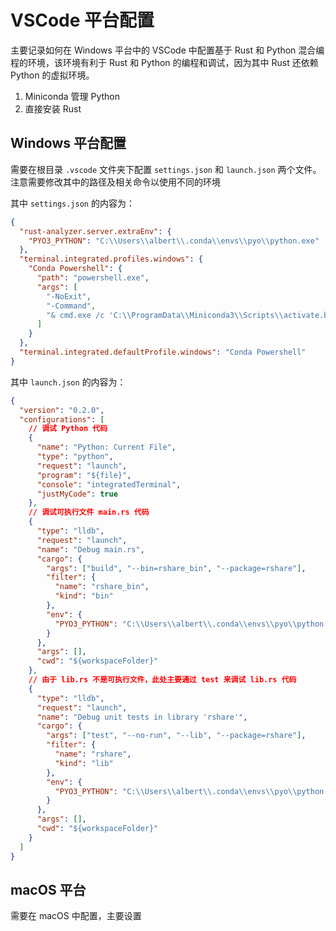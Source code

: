# VSCode 平台配置

主要记录如何在 Windows 平台中的 VSCode 中配置基于 Rust 和 Python 混合编程的环境，该环境有利于
Rust 和 Python 的编程和调试，因为其中 Rust 还依赖 Python 的虚拟环境。

1. Miniconda 管理 Python
2. 直接安装 Rust

## Windows 平台配置

需要在根目录 `.vscode` 文件夹下配置 `settings.json` 和 `launch.json` 两个文件。注意需要修改其中的路径及相关命令以使用不同的环境

其中 `settings.json` 的内容为：

```json
{
  "rust-analyzer.server.extraEnv": {
    "PYO3_PYTHON": "C:\\Users\\albert\\.conda\\envs\\pyo\\python.exe"
  },
  "terminal.integrated.profiles.windows": {
    "Conda Powershell": {
      "path": "powershell.exe",
      "args": [
        "-NoExit",
        "-Command",
        "& cmd.exe /c 'C:\\ProgramData\\Miniconda3\\Scripts\\activate.bat C:\\Users\\albert\\.conda\\envs\\pyo && powershell'"
      ]
    }
  },
  "terminal.integrated.defaultProfile.windows": "Conda Powershell"
}
```

其中 `launch.json` 的内容为：

```json
{
  "version": "0.2.0",
  "configurations": [
    // 调试 Python 代码
    {
      "name": "Python: Current File",
      "type": "python",
      "request": "launch",
      "program": "${file}",
      "console": "integratedTerminal",
      "justMyCode": true
    },
    // 调试可执行文件 main.rs 代码
    {
      "type": "lldb",
      "request": "launch",
      "name": "Debug main.rs",
      "cargo": {
        "args": ["build", "--bin=rshare_bin", "--package=rshare"],
        "filter": {
          "name": "rshare_bin",
          "kind": "bin"
        },
        "env": {
          "PYO3_PYTHON": "C:\\Users\\albert\\.conda\\envs\\pyo\\python.exe"
        }
      },
      "args": [],
      "cwd": "${workspaceFolder}"
    },
    // 由于 lib.rs 不是可执行文件，此处主要通过 test 来调试 lib.rs 代码
    {
      "type": "lldb",
      "request": "launch",
      "name": "Debug unit tests in library 'rshare'",
      "cargo": {
        "args": ["test", "--no-run", "--lib", "--package=rshare"],
        "filter": {
          "name": "rshare",
          "kind": "lib"
        },
        "env": {
          "PYO3_PYTHON": "C:\\Users\\albert\\.conda\\envs\\pyo\\python.exe"
        }
      },
      "args": [],
      "cwd": "${workspaceFolder}"
    }
  ]
}
```

## macOS 平台

需要在 macOS 中配置，主要设置
